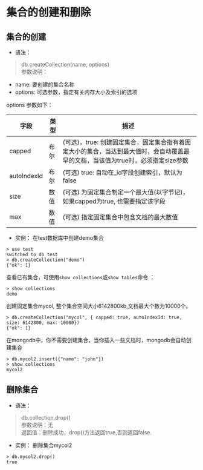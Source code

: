 # 集合的创建和删除  

## 集合的创建  
- 语法：  
> db.createCollection(name, options)    
参数说明：
  + name: 要创建的集合名称  
  + options: 可选参数，指定有关内存大小及索引的选项  

options 参数如下：  
        
| 字段 | 类型 | 描述  |      
|------|-----|-------|          
|capped|布尔 |(可选)，true: 创建固定集合，固定集合指有着固定大小的集合，当达到最大值时，会自动覆盖最早的文档，当该值为true时，必须指定size参数 |       
|autoIndexId|布尔| (可选) true: 自动在_id字段创建索引，默认为false |     
|size|数值| (可选) 为固定集合制定一个最大值(以字节记)，如果capped为true, 也需要指定该字段|         
|max |数值| (可选) 指定固定集合中包含文档的最大数值 |       

- 实例：
在test数据库中创建demo集合  
```
> use test 
switched to db test  
> db.createCollection("demo") 
{"ok": 1}
```  
查看已有集合，可使用`show collections`或`show tables`命令 ： 
```
> show collections 
demo
```    
创建固定集合mycol, 整个集合空间大小6142800kb,文档最大个数为10000个。
```
> db.createCollection("mycol", { capped: true, autoIndexId: true, size: 6142800, max: 10000}) 
{"ok": 1}
```  
在mongodb中，你不需要创建集合，当你插入一些文档时，mongodb会自动创建集合     
```
> db.mycol2.insert({"name": "john"})
> show collections
mycol2
```   

## 删除集合
- 语法：
> db.collection.drop()   
参数说明：无     
返回值：删除成功，drop()方法返回true,否则返回false.   

- 实例：
删除集合mycol2   
```
> db.mycol2.drop()
true
```   

